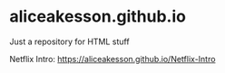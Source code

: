 # aliceakesson.github.io
Just a repository for HTML stuff 

Netflix Intro: 
https://aliceakesson.github.io/Netflix-Intro

